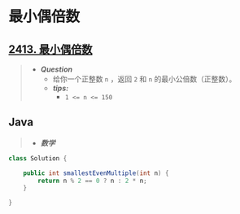 # 最小偶倍数

## [2413. 最小偶倍数](https://leetcode.cn/problems/smallest-even-multiple/)

> - ***Question***
>   - 给你一个正整数 `n` ，返回 `2` 和 `n` 的最小公倍数（正整数）。
>   - ***tips:***
>     - `1 <= n <= 150`

## Java

> - ***数学***

```java
class Solution {

    public int smallestEvenMultiple(int n) {
        return n % 2 == 0 ? n : 2 * n;
    }

}
```
